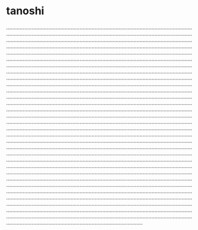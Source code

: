 # tanoshi
...............................................................................................................................................................................................................................................................................................................................................................................................................................................................................................................................................................................................................................................................................................................................................................................................................................................................................................................................................................................................................................................................................................................................................................................................................................................................................................................................................................................................................................................................................................................................................................................................................................................................................................................................................................................................................................................................................................................................................................................................................................................................................................................................................................................................................................................................................................................................................................................................................................................................................................................................................................................................................................................................................................................................................................................................................................................................................................................................................................................................................................................................................................................................................................................................................................................................................................................................................................................................................................................................................................................................................................................................................................................................................................................................................................................................................................................................................................................................................................................................................................................................................................
